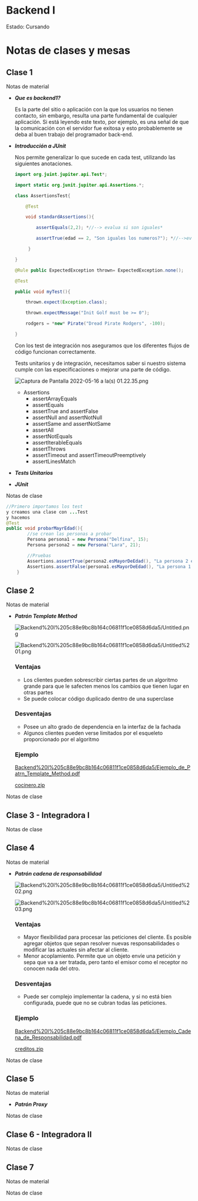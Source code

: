 # Backend I

Estado: Cursando

# Notas de clases y mesas

## Clase 1

Notas de material

- ***Que es backend1?***
    
    Es la parte del sitio o aplicación con la que los usuarios no tienen contacto, sin embargo, resulta una parte fundamental de cualquier aplicación. Si está leyendo este texto, por ejemplo, es una señal de que la comunicación con el servidor fue exitosa y esto probablemente se deba al buen trabajo del programador back-end.
    
- ***Introducción a JUnit***
    
    Nos permite generalizar lo que sucede en cada test, utilizando las siguientes anotaciones.
    
    ```java
    import org.juint.jupiter.api.Test*;
    
    import static org.junit.jupiter.api.Assertions.*;
    
    class AssertionsTest{
    
    	@Test
    
    	void standardAssertions(){
    
    		assertEquals(2,2); *//--> evalua si son iguales*
    
    		assertTrue(edad == 2, "Son iguales los numeros?"); *//-->evalua si es verdadera la cuestion*
    
    	 }
    
    }
    
    @Rule public ExpectedException thrown= ExpectedException.none();
    
    @Test
    
    public void myTest(){
    
    	thrown.expect(Exception.class);
    
    	thrown.expectMessage("Init Golf must be >= 0");
    
    	rodgers = *new* Pirate("Dread Pirate Rodgers", -100);
    
    }
    ```
    
    Con los test de integración nos aseguramos que los diferentes flujos de código funcionan correctamente.
    
    Tests unitarios y de integración, necesitamos saber si nuestro sistema cumple con las especificaciones o mejorar una parte de código.
    
    ![Captura de Pantalla 2022-05-16 a la(s) 01.22.35.png](Backend%20I%205c88e9bc8b164c06811f1ce0858d6da5/Captura_de_Pantalla_2022-05-16_a_la(s)_01.22.35.png)
    
    - Assertions
        - assertArrayEquals
        - assertEquals
        - assertTrue and assertFalse
        - assertNull and assertNotNull
        - assertSame and assertNotSame
        - assertAll
        - assertNotEquals
        - assertIterableEquals
        - assertThrows
        - assertTimeout and assertTimeoutPreemptively
        - assertLinesMatch
- ***Tests Unitarios***
- ***JUnit***

Notas de clase

```java
//Primero importamos los test 
y creamos una clase con ...Test
y hacemos 
@Test 
public void probarMayrEdad(){
        //se crean las personas a probar
        Persona persona1 = new Persona("Delfina", 15);
        Persona persona2 = new Persona("Lara", 21);

        //Pruebas
        Assertions.assertTrue(persona2.esMayorDeEdad(), "La persona 2 es mayor de edad");
        Assertions.assertFalse(persona1.esMayorDeEdad(), "La persona 1 es menor de edad");
    }
```

## Clase 2

Notas de material

- ***Patrón Template Method***
    
    ![Backend%20I%205c88e9bc8b164c06811f1ce0858d6da5/Untitled.png](Backend%20I%205c88e9bc8b164c06811f1ce0858d6da5/Untitled.png)
    
    ![Backend%20I%205c88e9bc8b164c06811f1ce0858d6da5/Untitled%201.png](Backend%20I%205c88e9bc8b164c06811f1ce0858d6da5/Untitled%201.png)
    
    ### Ventajas
    
    - Los clientes pueden sobrescribir ciertas partes de un algoritmo grande para que le safecten menos los cambios que tienen lugar en otras partes
    - Se puede colocar código duplicado dentro de una superclase
    
    ### Desventajas
    
    - Posee un alto grado de dependencia en la interfaz de la fachada
    - Algunos clientes pueden verse limitados por el esqueleto proporcionado por el algoritmo
    
    ### Ejemplo
    
    [Backend%20I%205c88e9bc8b164c06811f1ce0858d6da5/Ejemplo_de_Patrn_Template_Method.pdf](Backend%20I%205c88e9bc8b164c06811f1ce0858d6da5/Ejemplo_de_Patrn_Template_Method.pdf)
    
    [cocinero.zip](Backend%20I%205c88e9bc8b164c06811f1ce0858d6da5/cocinero.zip)
    

Notas de clase

## Clase 3 - Integradora I

Notas de clase

## Clase 4

Notas de material

- ***Patrón cadena de responsabilidad***
    
    ![Backend%20I%205c88e9bc8b164c06811f1ce0858d6da5/Untitled%202.png](Backend%20I%205c88e9bc8b164c06811f1ce0858d6da5/Untitled%202.png)
    
    ![Backend%20I%205c88e9bc8b164c06811f1ce0858d6da5/Untitled%203.png](Backend%20I%205c88e9bc8b164c06811f1ce0858d6da5/Untitled%203.png)
    
    ### Ventajas
    
    - Mayor flexibilidad para procesar las peticiones del cliente. Es posible agregar objetos que sepan resolver nuevas responsabilidades o modificar las actuales sin afectar al cliente.
    - Menor acoplamiento. Permite que un objeto envíe una petición y sepa que va a ser tratada, pero tanto el emisor como el receptor no conocen nada del otro.
    
    ### Desventajas
    
    - Puede ser complejo implementar la cadena, y si no está bien configurada, puede que no se cubran todas las peticiones.
    
    ### Ejemplo
    
    [Backend%20I%205c88e9bc8b164c06811f1ce0858d6da5/Ejemplo_Cadena_de_Responsabilidad.pdf](Backend%20I%205c88e9bc8b164c06811f1ce0858d6da5/Ejemplo_Cadena_de_Responsabilidad.pdf)
    
    [creditos.zip](Backend%20I%205c88e9bc8b164c06811f1ce0858d6da5/creditos.zip)
    

Notas de clase

## Clase 5

Notas de material

- ***Patrón Proxy***

Notas de clase

## Clase 6 - Integradora II

Notas de clase

## Clase 7

Notas de material

Notas de clase